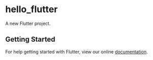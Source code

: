 # hello_flutter

A new Flutter project.

## Getting Started

For help getting started with Flutter, view our online
[documentation](http://flutter.io/).
